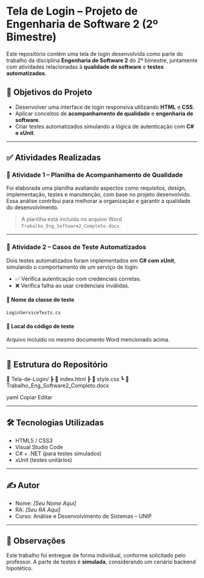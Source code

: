 # Tela de Login – Projeto de Engenharia de Software 2 (2º Bimestre)

Este repositório contém uma tela de login desenvolvida como parte do trabalho da disciplina **Engenharia de Software 2** do 2º bimestre, juntamente com atividades relacionadas à **qualidade de software** e **testes automatizados**.

## 📌 Objetivos do Projeto

- Desenvolver uma interface de login responsiva utilizando **HTML** e **CSS**.
- Aplicar conceitos de **acompanhamento de qualidade** e **engenharia de software**.
- Criar testes automatizados simulando a lógica de autenticação com **C# e xUnit**.

---

## ✅ Atividades Realizadas

### 🧩 Atividade 1 – Planilha de Acompanhamento de Qualidade

Foi elaborada uma planilha avaliando aspectos como requisitos, design, implementação, testes e manutenção, com base no projeto desenvolvido. Essa análise contribui para melhorar a organização e garantir a qualidade do desenvolvimento.

> A planilha está incluída no arquivo Word `Trabalho_Eng_Software2_Completo.docx`.

---

### 🧪 Atividade 2 – Casos de Teste Automatizados

Dois testes automatizados foram implementados em **C# com xUnit**, simulando o comportamento de um serviço de login:

- ✅ Verifica autenticação com credenciais corretas.
- ❌ Verifica falha ao usar credenciais inválidas.

#### 🔹 Nome da classe de teste
`LoginServiceTests.cs`

#### 🔹 Local do código de teste
Arquivo incluído no mesmo documento Word mencionado acima.

---

## 📂 Estrutura do Repositório

📁 Tela-de-Login/
┣ 📄 index.html
┣ 📄 style.css
┗ 📄 Trabalho_Eng_Software2_Completo.docx

yaml
Copiar
Editar

---

## 🛠️ Tecnologias Utilizadas

- HTML5 / CSS3
- Visual Studio Code
- C# + .NET (para testes simulados)
- xUnit (testes unitários)

---

## ✍️ Autor

- Nome: *[Seu Nome Aqui]*
- RA: *[Seu RA Aqui]*
- Curso: Análise e Desenvolvimento de Sistemas – UNIP

---

## 📎 Observações

Este trabalho foi entregue de forma individual, conforme solicitado pelo professor. A parte de testes é **simulada**, considerando um cenário backend hipotético.
